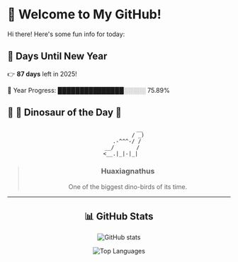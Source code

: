 # 🦖 Welcome to My GitHub!

Hi there! Here's some fun info for today:

## 📅 Days Until New Year
👉 **87 days** left in 2025!

📅 Year Progress: ███████████████░░░░░ 75.89%

## 🌟 🦕 Dinosaur of the Day 🌟

<div align="center">

```text
             __
            / _)
     .-^^^-/ /
  __/       /
 <__.|_|-|_|
```

> ### **Huaxiagnathus**
> One of the biggest dino-birds of its time.

---

## 📊 GitHub Stats
![GitHub stats](https://github-readme-stats.vercel.app/api?username=MAadinP&show_icons=true&theme=tokyonight)

![Top Languages](https://github-readme-stats.vercel.app/api/top-langs/?username=MAadinP&layout=compact&theme=tokyonight&cache_seconds=1)


</div>